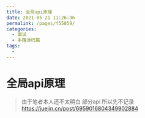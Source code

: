```yaml
---
title: 全局api原理
date: 2021-05-21 11:26:36
permalink: /pages/f55859/
categories:
  - 面试
  - 手撸源码篇
tags:
  - 
---
```


# 全局api原理

> 由于笔者本人还不太明白 部分api 所以先不记录
> https://juejin.cn/post/6959016804349902884